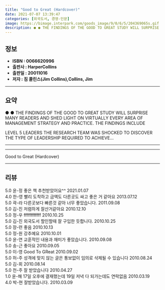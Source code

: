 ```yaml
---
title: "Good to Great (Hardcover)"
date: 2021-07-07 13:39:47
categories: [외국도서, 경영-인문]
image: https://bimage.interpark.com/goods_image/9/0/6/5/204369065s.gif
description: ● ● THE FINDINGS OF THE GOOD TO GREAT STUDY WILL SURPRISE MANY READERS AND SHED LIGHT ON VIRTUALLY EVERY AREA OF MANAGEMENT STRATEGY AND PRACTICE. THE FINDING
---
```


## **정보**

- **ISBN : 0066620996**
- **출판사 : HarperCollins**
- **출판일 : 20011016**
- **저자 : 짐 콜린스(Jim Collins),Collins, Jim**

------



## **요약**

●  ●  THE FINDINGS OF THE GOOD TO GREAT STUDY WILL SURPRISE MANY READERS AND SHED LIGHT ON VIRTUALLY EVERY AREA OF MANAGEMENT STRATEGY AND PRACTICE. THE FINDINGS INCLUDE

LEVEL 5 LEADERS THE RESEARCH TEAM WAS SHOCKED TO DISCOVER THE TYPE OF LEADERSHIP REQUIRED TO ACHIEVE... 

------



------


Good to Great (Hardcover) 

------


## **리뷰** 

5.0 윤-정 좋은 책 추천받았어요^^ 2021.01.07 <br/>4.0 한-영 빨리 도착하고 금액도 다른곳도 싸고 좋은 거 같아요 2013.07.12 <br/>5.0 곽-라 다른곳보다 빠른것 같아 너무 좋았습니다. 2011.09.08 <br/>5.0 김-진 저렴하게 잘산거같아요 2010.12.10 <br/>5.0 정-우 ffffffffffff 2010.10.25 <br/>5.0 김-진 외국도서 할인할때 잘 구입한 듯합니다.  2010.10.25 <br/>5.0 장-련 좋음  2010.10.13 <br/>5.0 정-원 강추예요 2010.10.01 <br/>5.0 윤-연 교훈적인 내용과 재미가 좋았습니다.  2010.09.08 <br/>5.0 송-근 좋아요 2010.09.05 <br/>5.0 이-영 Good To GReat 2010.09.02 <br/>5.0 허-주  성격에 맞지 않는 글은 통보없이 임의로 삭제될 수 있습니다 2010.08.24 <br/>5.0 김-회        2010.08.14 <br/>5.0 천-주 잘 받았습니다 2010.04.27 <br/>1.0 윤-해 17일 오후에 결재했는데 19일 저녁 다 되가는데도 연락없음  2010.03.19 <br/>4.0 박-현 잘받았습니다. 2010.03.09 <br/>